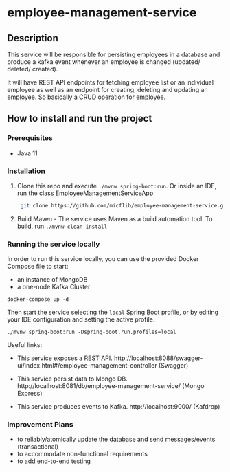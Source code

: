 # employee-management-service

## Description

This service will be responsible for persisting employees in a database and produce a kafka event whenever an employee is changed (updated/ deleted/ created).  

It will have REST API endpoints for fetching employee list or an individual employee as well as an endpoint for creating, deleting and updating an employee. So basically a CRUD operation for employee.

## How to install and run the project

### Prerequisites

- Java 11

### Installation

1. Clone this repo and execute `./mvnw spring-boot:run`. Or inside an IDE, run the class EmployeeManagementServiceApp
    
   ```sh
    git clone https://github.com/micflib/employee-management-service.git
    ```
2. Build Maven - The service uses Maven as a build automation tool.  To build, run `./mvnw clean install`

### Running the service locally

In order to run this service locally, you can use the provided Docker Compose file to start:
- an instance of MongoDB 
- a one-node Kafka Cluster

`docker-compose up -d`

Then start the service selecting the `local` Spring Boot profile,
or by editing your IDE configuration and setting the active profile.

`./mvnw spring-boot:run -Dspring-boot.run.profiles=local`

Useful links:

- This service exposes a REST API.
  http://localhost:8088/swagger-ui/index.html#/employee-management-controller (Swagger)

- This service persist data to Mongo DB.
  http://localhost:8081/db/employee-management-service/ (Mongo Express)

- This service produces events to Kafka. http://localhost:9000/ (Kafdrop)

### Improvement Plans

- to reliably/atomically update the database and send messages/events (transactional)
- to accommodate non-functional requirements
- to add end-to-end testing
